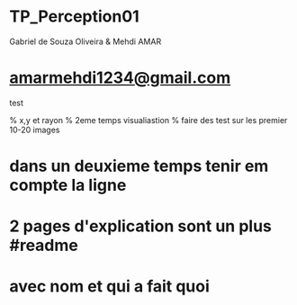 # TP_Perception01

Gabriel de Souza Oliveira & Mehdi AMAR

# amarmehdi1234@gmail.com

test


% x,y et rayon
% 2eme temps visualiastion
% faire des test sur les premier 10-20 images 
# dans un deuxieme temps tenir em compte la ligne 

# 2 pages d'explication sont un plus #readme 

# avec nom et qui a fait quoi